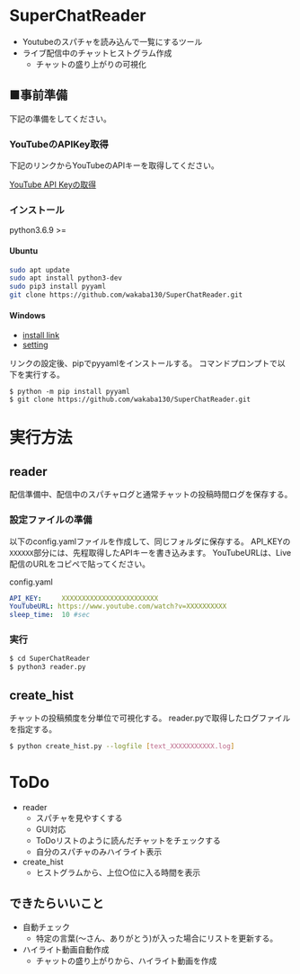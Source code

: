 # SuperChatReader

+ Youtubeのスパチャを読み込んで一覧にするツール
+ ライブ配信中のチャットヒストグラム作成
  + チャットの盛り上がりの可視化

## ■事前準備

下記の準備をしてください。

### YouTubeのAPIKey取得

下記のリンクからYouTubeのAPIキーを取得してください。

[YouTube API Keyの取得](https://qiita.com/iroiro_bot/items/1016a6a439dfb8d21eca)

### インストール

python3.6.9 >=

#### Ubuntu

```bash
sudo apt update
sudo apt install python3-dev
sudo pip3 install pyyaml
git clone https://github.com/wakaba130/SuperChatReader.git
```

#### Windows

+ [install link](https://www.python.jp/install/windows/install.html)
+ [setting](https://www.javadrive.jp/python/install/index3.html)

リンクの設定後、pipでpyyamlをインストールする。
コマンドプロンプトで以下を実行する。

```
$ python -m pip install pyyaml
$ git clone https://github.com/wakaba130/SuperChatReader.git
```


# 実行方法

## reader

配信準備中、配信中のスパチャログと通常チャットの投稿時間ログを保存する。

### 設定ファイルの準備

以下のconfig.yamlファイルを作成して、同じフォルダに保存する。
API_KEYの`XXXXXX`部分には、先程取得したAPIキーを書き込みます。
YouTubeURLは、Live配信のURLをコピペで貼ってください。

config.yaml

```yaml
API_KEY:     XXXXXXXXXXXXXXXXXXXXXXXX
YouTubeURL: https://www.youtube.com/watch?v=XXXXXXXXXX
sleep_time:  10 #sec
```

### 実行

```bash
$ cd SuperChatReader
$ python3 reader.py
```

## create_hist

チャットの投稿頻度を分単位で可視化する。
reader.pyで取得したログファイルを指定する。

```bash
$ python create_hist.py --logfile [text_XXXXXXXXXXX.log]
```


# ToDo

+ reader
  + スパチャを見やすくする
  + GUI対応
  + ToDoリストのように読んだチャットをチェックする
  + 自分のスパチャのみハイライト表示
+ create_hist
  + ヒストグラムから、上位○位に入る時間を表示

## できたらいいこと

+ 自動チェック
  + 特定の言葉(〜さん、ありがとう)が入った場合にリストを更新する。
+ ハイライト動画自動作成
  + チャットの盛り上がりから、ハイライト動画を作成